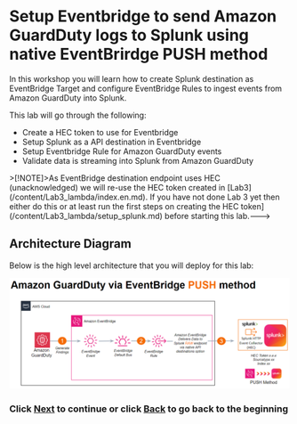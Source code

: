 # Setup Eventbridge to send Amazon GuardDuty logs to Splunk using native EventBrirdge PUSH method
In this workshop you will learn how to create Splunk destination as EventBridge Target and configure EventBridge Rules to ingest events from Amazon GuardDuty into Splunk.

This lab will go through the following: 
- Create a HEC token to use for Eventbridge
- Setup Splunk as a API destination in Eventbridge
- Setup Eventbridge Rule for Amazon GuardDuty events
- Validate data is streaming into Splunk from Amazon GuardDuty

<!--->>[!NOTE]>As EventBridge destination endpoint uses HEC (unacknowledged) we will re-use the HEC token created in <a>[Lab3](/content/Lab3_lambda/index.en.md)</a>. If you have not done Lab 3 yet then either do this or at least run the first steps on <a>creating the HEC token](/content/Lab3_lambda/setup_splunk.md)</a> before starting this lab.--->

## Architecture Diagram 
Below is the high level architecture that you will deploy for this lab:

![image001](/static/40_eventbridge/architecture-eventbridge.png)

### Click <a>[Next](/content/Lab4_eventbridge/setup_splunk.md)</a> to continue or click <a>[Back](/README.md) to go back to the beginning</a>